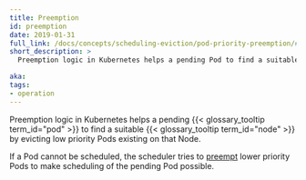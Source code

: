 ```yaml
---
title: Preemption
id: preemption
date: 2019-01-31
full_link: /docs/concepts/scheduling-eviction/pod-priority-preemption/#preemption
short_description: >
  Preemption logic in Kubernetes helps a pending Pod to find a suitable Node by evicting low priority Pods existing on that Node.

aka:
tags:
- operation
---
```

 Preemption logic in Kubernetes helps a pending {{< glossary_tooltip term_id="pod" >}} to find a suitable {{< glossary_tooltip term_id="node" >}} by evicting low priority Pods existing on that Node.

<!--more-->

If a Pod cannot be scheduled, the scheduler tries to [preempt](/docs/concepts/scheduling-eviction/pod-priority-preemption/#preemption) lower priority Pods to make scheduling of the pending Pod possible.
